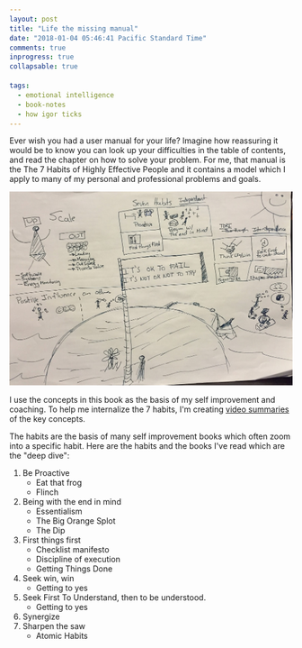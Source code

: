 ```yaml
---
layout: post
title: "Life the missing manual"
date: "2018-01-04 05:46:41 Pacific Standard Time"
comments: true
inprogress: true
collapsable: true

tags:
  - emotional intelligence
  - book-notes
  - how igor ticks
---
```


Ever wish you had a user manual for your life? Imagine how reassuring it would be to know you can look up your difficulties in the table of contents, and read the chapter on how to solve your problem. For me, that manual is the The 7 Habits of Highly Effective People and it contains a model which I apply to many of my personal and professional problems and goals.

![igor_life_infographic](/images/igor-life-infographic.jpg)

I use the concepts in this book as the basis of my self improvement and coaching. To help me internalize the 7 habits, I'm creating [video summaries](https://www.youtube.com/watch?v=_1J7GM3GLzw&list=PLJveOxX-mxxCl4YDfHMyNzMmWUMFxgC1n) of the key concepts.

The habits are the basis of many self improvement books which often zoom into a specific habit. Here are the habits and the books I've read which are the "deep dive":

1. Be Proactive
   - Eat that frog
   - Flinch
1. Being with the end in mind
   - Essentialism
   - The Big Orange Splot
   - The Dip
1. First things first
   - Checklist manifesto
   - Discipline of execution
   - Getting Things Done
1. Seek win, win
   - Getting to yes
1. Seek First To Understand, then to be understood.
   - Getting to yes
1. Synergize
1. Sharpen the saw
   - Atomic Habits
